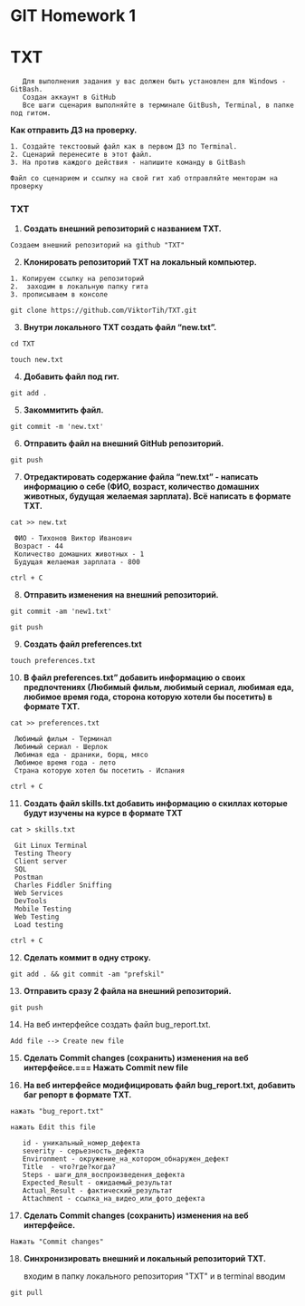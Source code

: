 # GIT Homework 1
# TXT

       Для выполнения задания у вас должен быть установлен для Windows - GitBash.
       Создан аккаунт в GitHub
       Все шаги сценария выполняйте в терминале GitBush, Terminal, в папке под гитом.

**Как отправить ДЗ на проверку.**
    
    
    1. Создайте текстоовый файл как в первом ДЗ по Terminal.
    2. Сценарий перенесите в этот файл.
    3. На против каждого действия - напишите команду в GitBash

   `Файл со сценарием и ссылку на свой гит хаб отправляйте менторам на проверку`
   
  ### TXT
 
  1. **Создать внешний репозиторий c названием TXT.**
    
    
 `Создаем внешний репозиторий на github "TXT"`
    
  2. **Клонировать репозиторий TXT на локальный компьютер.**
   
   
    1. Копируем ссылку на репозиторий 
    2.  заходим в локальную папку гита 
    3. прописываем в консоле
      
      
`git clone https://github.com/ViktorTih/TXT.git`

   3. **Внутри локального TXT создать файл “new.txt”.** 
   
   
  `cd TXT`
     
  `touch new.txt`
        

 4. **Добавить файл под гит.** 
 
 `git add . `
 
 5. **Закоммитить файл.**
 
 `git commit -m 'new.txt'`
 
 6. **Отправить файл на внешний GitHub репозиторий.**
 
 `git push`
 
 7. **Отредактировать содержание файла “new.txt” - написать информацию о себе (ФИО, возраст, количество домашних животных, будущая желаемая зарплата). Всё написать в формате TXT.**
 
 `cat >> new.txt`
 
     ФИО - Тихонов Виктор Иванович
     Возраст - 44
     Количество домашних животных - 1
     Будущая желаемая зарплата - 800
     
     
  `ctrl + C`

 8. **Отправить изменения на внешний репозиторий.**
 
 `git commit -am 'new1.txt'`
 
 `git push`

 9. **Создать файл preferences.txt**
 
 `touch preferences.txt`

 10. **В файл preferences.txt” добавить информацию о своих предпочтениях (Любимый фильм, любимый сериал, любимая еда, любимое время года, сторона которую хотели бы посетить) в формате TXT.**
 
 `cat >> preferences.txt`
 
     Любимый фильм - Терминал
     Любимый сериал - Шерлок
     Любимая еда - драники, борщ, мясо
     Любимое время года - лето
     Страна которую хотел бы посетить - Испания
   
 `ctrl + C`

 11. **Создать файл skills.txt добавить информацию о скиллах которые будут изучены на курсе в формате TXT** 
 
   `cat > skills.txt`
  
     Git Linux Terminal
     Testing Theory
     Client server
     SQL
     Postman
     Charles Fiddler Sniffing
     Web Services
     DevTools
     Mobile Testing
     Web Testing
     Load testing

   `ctrl + C`

 12. **Сделать коммит в одну строку.** 
 
 `git add . && git commit -am "prefskil"`
 
 13. **Отправить сразу 2 файла на внешний репозиторий.** 
 
   `git push`

 14. На веб интерфейсе создать файл bug_report.txt.
 
 `Add file --> Create new file`

 15. **Сделать Commit changes (сохранить) изменения на веб интерфейсе.=== Нажать Commit new file**


 16. **На веб интерфейсе модифицировать файл bug_report.txt, добавить баг репорт в формате TXT.**
 
 `нажать "bug_report.txt"`
     
 `нажать Edit this file`

       id - уникальный_номер_дефекта 
       severity - серьезность_дефекта
       Environment - окружение_на_котором_обнаружен_дефект
       Title  - что?где?когда?
       Steps - шаги_для_воспроизведения_дефекта
       Expected_Result - ожидаемый_результат
       Actual_Result - фактический_результат
       Attachment - ссылка_на_видео_или_фото_дефекта
   

 17. **Сделать Commit changes (сохранить) изменения на веб интерфейсе.** 
 
 `Нажать "Commit changes"`
 
18. **Синхронизировать внешний и локальный репозиторий TXT.**

     входим в папку локального репозитория "TXT" и в terminal вводим
   
 `git pull`
